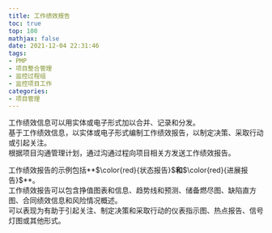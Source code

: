 ```yaml
---
title: 工作绩效报告
toc: true
top: 100
mathjax: false
date: 2021-12-04 22:31:46
tags:
- PMP
- 项目整合管理
- 监控过程组
- 监控项目工作
categories:
- 项目管理
---
```

工作绩效信息可以用实体或电子形式加以合并、记录和分发。  
基于工作绩效信息，以实体或电子形式编制工作绩效报告，以制定决策、采取行动或引起关注。  
根据项目沟通管理计划，通过沟通过程向项目相关方发送工作绩效报告。

工作绩效报告的示例包括**$\color{red}{状态报告}$**和**$\color{red}{进展报告}$**。  
工作绩效报告可以包含挣值图表和信息、趋势线和预测、储备燃尽图、缺陷直方图、合同绩效信息和风险情况概述。  
可以表现为有助于引起关注、制定决策和采取行动的仪表指示图、热点报告、信号灯图或其他形式。
